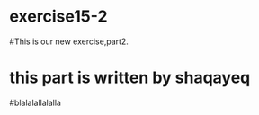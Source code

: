 # exercise15-2

#This is our new exercise,part2.


# this part is written by shaqayeq


#blalalallalalla
